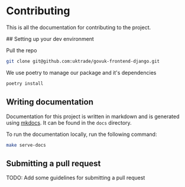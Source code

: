 # Contributing

This is all the documentation for contributing to the project.

## Setting up your dev environment

Pull the repo

```bash
git clone git@github.com:uktrade/govuk-frontend-django.git
```

We use poetry to manage our package and it's dependencies

```bash
poetry install
```

## Writing documentation

Documentation for this project is written in markdown and is generated using [mkdocs](https://www.mkdocs.org/). It can be found in the `docs` directory.

To run the documentation locally, run the following command:

```bash
make serve-docs
```

## Submitting a pull request

TODO: Add some guidelines for submitting a pull request
